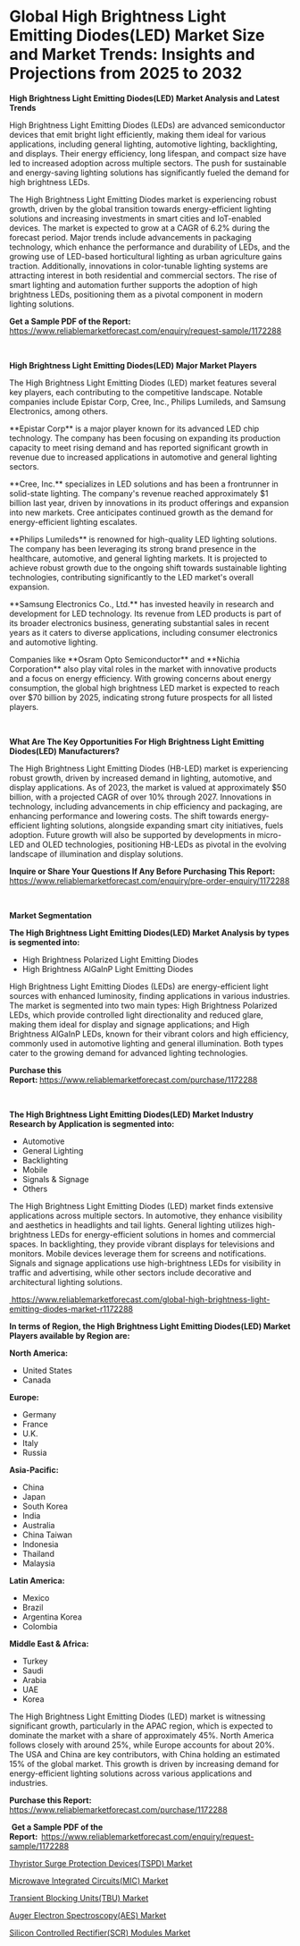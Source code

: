<p><h1>Global High Brightness Light Emitting Diodes(LED) Market Size and Market Trends: Insights and Projections from 2025 to 2032</h1></p><p><strong>High Brightness Light Emitting Diodes(LED) Market Analysis and Latest Trends</strong></p>
<p><p>High Brightness Light Emitting Diodes (LEDs) are advanced semiconductor devices that emit bright light efficiently, making them ideal for various applications, including general lighting, automotive lighting, backlighting, and displays. Their energy efficiency, long lifespan, and compact size have led to increased adoption across multiple sectors. The push for sustainable and energy-saving lighting solutions has significantly fueled the demand for high brightness LEDs.</p><p>The High Brightness Light Emitting Diodes market is experiencing robust growth, driven by the global transition towards energy-efficient lighting solutions and increasing investments in smart cities and IoT-enabled devices. The market is expected to grow at a CAGR of 6.2% during the forecast period. Major trends include advancements in packaging technology, which enhance the performance and durability of LEDs, and the growing use of LED-based horticultural lighting as urban agriculture gains traction. Additionally, innovations in color-tunable lighting systems are attracting interest in both residential and commercial sectors. The rise of smart lighting and automation further supports the adoption of high brightness LEDs, positioning them as a pivotal component in modern lighting solutions.</p></p>
<p><strong>Get a Sample PDF of the Report:&nbsp;</strong> <a href="https://www.reliablemarketforecast.com/enquiry/request-sample/1172288?utm_campaign=1906&utm_medium=2&utm_source=Github&utm_content=ia&utm_term=06042025&utm_id=high-brightness-light-emitting-diodesled">https://www.reliablemarketforecast.com/enquiry/request-sample/1172288</a></p>
<p>&nbsp;</p>
<p><strong>High Brightness Light Emitting Diodes(LED) Major Market Players</strong></p>
<p><p>The High Brightness Light Emitting Diodes (LED) market features several key players, each contributing to the competitive landscape. Notable companies include Epistar Corp, Cree, Inc., Philips Lumileds, and Samsung Electronics, among others.</p><p>**Epistar Corp** is a major player known for its advanced LED chip technology. The company has been focusing on expanding its production capacity to meet rising demand and has reported significant growth in revenue due to increased applications in automotive and general lighting sectors. </p><p>**Cree, Inc.** specializes in LED solutions and has been a frontrunner in solid-state lighting. The company's revenue reached approximately $1 billion last year, driven by innovations in its product offerings and expansion into new markets. Cree anticipates continued growth as the demand for energy-efficient lighting escalates.</p><p>**Philips Lumileds** is renowned for high-quality LED lighting solutions. The company has been leveraging its strong brand presence in the healthcare, automotive, and general lighting markets. It is projected to achieve robust growth due to the ongoing shift towards sustainable lighting technologies, contributing significantly to the LED market's overall expansion.</p><p>**Samsung Electronics Co., Ltd.** has invested heavily in research and development for LED technology. Its revenue from LED products is part of its broader electronics business, generating substantial sales in recent years as it caters to diverse applications, including consumer electronics and automotive lighting.</p><p>Companies like **Osram Opto Semiconductor** and **Nichia Corporation** also play vital roles in the market with innovative products and a focus on energy efficiency. With growing concerns about energy consumption, the global high brightness LED market is expected to reach over $70 billion by 2025, indicating strong future prospects for all listed players.</p></p>
<p>&nbsp;</p>
<p><strong>What Are The Key Opportunities For High Brightness Light Emitting Diodes(LED) Manufacturers?</strong></p>
<p><p>The High Brightness Light Emitting Diodes (HB-LED) market is experiencing robust growth, driven by increased demand in lighting, automotive, and display applications. As of 2023, the market is valued at approximately $50 billion, with a projected CAGR of over 10% through 2027. Innovations in technology, including advancements in chip efficiency and packaging, are enhancing performance and lowering costs. The shift towards energy-efficient lighting solutions, alongside expanding smart city initiatives, fuels adoption. Future growth will also be supported by developments in micro-LED and OLED technologies, positioning HB-LEDs as pivotal in the evolving landscape of illumination and display solutions.</p></p>
<p><strong>Inquire or Share Your Questions If Any Before Purchasing This Report:</strong> <a href="https://www.reliablemarketforecast.com/enquiry/pre-order-enquiry/1172288?utm_campaign=1906&utm_medium=2&utm_source=Github&utm_content=ia&utm_term=06042025&utm_id=high-brightness-light-emitting-diodesled">https://www.reliablemarketforecast.com/enquiry/pre-order-enquiry/1172288</a></p>
<p>&nbsp;</p>
<p><strong>Market Segmentation</strong></p>
<p><strong>The High Brightness Light Emitting Diodes(LED) Market Analysis by types is segmented into:</strong></p>
<p><ul><li>High Brightness Polarized Light Emitting Diodes</li><li>High Brightness AlGaInP Light Emitting Diodes</li></ul></p>
<p><p>High Brightness Light Emitting Diodes (LEDs) are energy-efficient light sources with enhanced luminosity, finding applications in various industries. The market is segmented into two main types: High Brightness Polarized LEDs, which provide controlled light directionality and reduced glare, making them ideal for display and signage applications; and High Brightness AlGaInP LEDs, known for their vibrant colors and high efficiency, commonly used in automotive lighting and general illumination. Both types cater to the growing demand for advanced lighting technologies.</p></p>
<p><strong>Purchase this Report:&nbsp;</strong><a href="https://www.reliablemarketforecast.com/purchase/1172288?utm_campaign=1906&utm_medium=2&utm_source=Github&utm_content=ia&utm_term=06042025&utm_id=high-brightness-light-emitting-diodesled">https://www.reliablemarketforecast.com/purchase/1172288</a></p>
<p>&nbsp;</p>
<p><strong>The High Brightness Light Emitting Diodes(LED) Market Industry Research by Application is segmented into:</strong></p>
<p><ul><li>Automotive</li><li>General Lighting</li><li>Backlighting</li><li>Mobile</li><li>Signals & Signage</li><li>Others</li></ul></p>
<p><p>The High Brightness Light Emitting Diodes (LED) market finds extensive applications across multiple sectors. In automotive, they enhance visibility and aesthetics in headlights and tail lights. General lighting utilizes high-brightness LEDs for energy-efficient solutions in homes and commercial spaces. In backlighting, they provide vibrant displays for televisions and monitors. Mobile devices leverage them for screens and notifications. Signals and signage applications use high-brightness LEDs for visibility in traffic and advertising, while other sectors include decorative and architectural lighting solutions.</p></p>
<p><a href="https://www.reliablemarketforecast.com/global-high-brightness-light-emitting-diodes-market-r1172288?utm_campaign=1906&utm_medium=2&utm_source=Github&utm_content=ia&utm_term=06042025&utm_id=high-brightness-light-emitting-diodesled">&nbsp;https://www.reliablemarketforecast.com/global-high-brightness-light-emitting-diodes-market-r1172288</a></p>
<p><strong>In terms of Region, the High Brightness Light Emitting Diodes(LED) Market Players available by Region are:</strong></p>
<p>
    <p> <strong> North America: </strong>
        <ul>
            <li>United States</li>
            <li>Canada</li>
        </ul>
        </p> 
    <p> <strong> Europe: </strong>
        <ul>
            <li>Germany</li>
            <li>France</li>
            <li>U.K.</li>
            <li>Italy</li>
            <li>Russia</li>
        </ul>
        </p> 
    <p> <strong> Asia-Pacific: </strong>
        <ul>
            <li>China</li>
            <li>Japan</li>
            <li>South Korea</li>
            <li>India</li>
            <li>Australia</li>
            <li>China Taiwan</li>
            <li>Indonesia</li>
            <li>Thailand</li>
            <li>Malaysia</li>
        </ul>
        </p> 
    <p> <strong> Latin America: </strong>
        <ul>
            <li>Mexico</li>
            <li>Brazil</li>
            <li>Argentina Korea</li>
            <li>Colombia</li>
        </ul>
        </p> 
    <p> <strong> Middle East & Africa: </strong>
        <ul>
            <li>Turkey</li>
            <li>Saudi</li>
            <li>Arabia</li>
            <li>UAE</li>
            <li>Korea</li>
        </ul>
    </p>
    </p>
<p><p>The High Brightness Light Emitting Diodes (LED) market is witnessing significant growth, particularly in the APAC region, which is expected to dominate the market with a share of approximately 45%. North America follows closely with around 25%, while Europe accounts for about 20%. The USA and China are key contributors, with China holding an estimated 15% of the global market. This growth is driven by increasing demand for energy-efficient lighting solutions across various applications and industries.</p></p>
<p><strong>Purchase this Report: </strong><a href="https://www.reliablemarketforecast.com/purchase/1172288?utm_campaign=1906&utm_medium=2&utm_source=Github&utm_content=ia&utm_term=06042025&utm_id=high-brightness-light-emitting-diodesled">https://www.reliablemarketforecast.com/purchase/1172288</a></p>
<p>&nbsp;<strong>Get a Sample PDF of the Report:&nbsp;&nbsp;</strong><a href="https://www.reliablemarketforecast.com/enquiry/request-sample/1172288?utm_campaign=1906&utm_medium=2&utm_source=Github&utm_content=ia&utm_term=06042025&utm_id=high-brightness-light-emitting-diodesled">https://www.reliablemarketforecast.com/enquiry/request-sample/1172288</a></p>
<p><strong></strong></p>
<p><p><a href="https://github.com/failarustic/Market-Research-Report-List-1/blob/main/thyristor-surge-protection-devicestspd-market.md?utm_campaign=1906&utm_medium=2&utm_source=Github&utm_content=ia&utm_term=06042025&utm_id=high-brightness-light-emitting-diodesled">Thyristor Surge Protection Devices(TSPD) Market</a></p><p><a href="https://github.com/mukaithaisia/Market-Research-Report-List-1/blob/main/microwave-integrated-circuitsmic-market.md?utm_campaign=1906&utm_medium=2&utm_source=Github&utm_content=ia&utm_term=06042025&utm_id=high-brightness-light-emitting-diodesled">Microwave Integrated Circuits(MIC) Market</a></p><p><a href="https://github.com/damjiederyd/Market-Research-Report-List-1/blob/main/transient-blocking-unitstbu-market.md?utm_campaign=1906&utm_medium=2&utm_source=Github&utm_content=ia&utm_term=06042025&utm_id=high-brightness-light-emitting-diodesled">Transient Blocking Units(TBU) Market</a></p><p><a href="https://github.com/hiwanatalak/Market-Research-Report-List-1/blob/main/auger-electron-spectroscopyaes-market.md?utm_campaign=1906&utm_medium=2&utm_source=Github&utm_content=ia&utm_term=06042025&utm_id=high-brightness-light-emitting-diodesled">Auger Electron Spectroscopy(AES) Market</a></p><p><a href="https://github.com/claracpegios/Market-Research-Report-List-1/blob/main/silicon-controlled-rectifierscr-modules-market.md?utm_campaign=1906&utm_medium=2&utm_source=Github&utm_content=ia&utm_term=06042025&utm_id=high-brightness-light-emitting-diodesled">Silicon Controlled Rectifier(SCR) Modules Market</a></p></p>